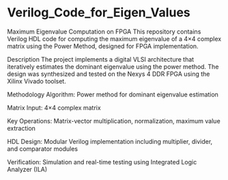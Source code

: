# Verilog_Code_for_Eigen_Values
Maximum Eigenvalue Computation on FPGA
This repository contains Verilog HDL code for computing the maximum eigenvalue of a 4×4 complex matrix using the Power Method, designed for FPGA implementation.

Description
The project implements a digital VLSI architecture that iteratively estimates the dominant eigenvalue using the power method. The design was synthesized and tested on the Nexys 4 DDR FPGA using the Xilinx Vivado toolset.

Methodology
Algorithm: Power method for dominant eigenvalue estimation

Matrix Input: 4×4 complex matrix

Key Operations: Matrix-vector multiplication, normalization, maximum value extraction

HDL Design: Modular Verilog implementation including multiplier, divider, and comparator modules

Verification: Simulation and real-time testing using Integrated Logic Analyzer (ILA)
